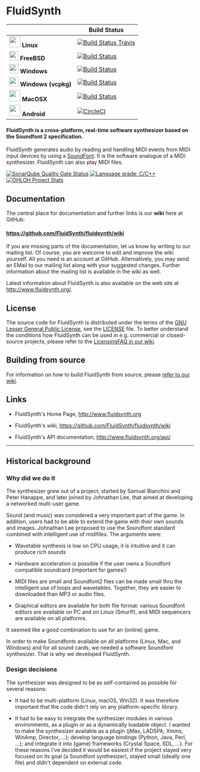 # FluidSynth

| | Build Status |
|---|---|
| <img src="https://www.kernel.org/theme/images/logos/tux.png" height="30" alt=""> **Linux** | [![Build Status Travis](https://travis-ci.org/FluidSynth/fluidsynth.svg?branch=master)](https://travis-ci.org/FluidSynth/fluidsynth/branches) |
| <img src="https://cdn.pling.com/img//hive/content-pre1/112422-1.png" height="25" alt=""> **FreeBSD** | [![Build Status](https://api.cirrus-ci.com/github/FluidSynth/fluidsynth.svg?branch=master)](https://cirrus-ci.com/github/FluidSynth/fluidsynth) |
| <img src="https://www.microsoft.com/windows/favicon.ico" height="25" alt=""> **Windows** | [![Build Status](https://dev.azure.com/tommbrt/tommbrt/_apis/build/status/FluidSynth.fluidsynth.Win?branchName=master)](https://dev.azure.com/tommbrt/tommbrt/_build/latest?definitionId=3&branchName=master) |
| <img src="https://www.microsoft.com/windows/favicon.ico" height="25" alt=""> **Windows (vcpkg)** | [![Build Status](https://dev.azure.com/tommbrt/tommbrt/_apis/build/status/FluidSynth.fluidsynth.vcpkg?branchName=master)](https://dev.azure.com/tommbrt/tommbrt/_build/latest?definitionId=6&branchName=master) |
| <img src="https://www.apple.com/favicon.ico" height="30" alt=""> **MacOSX** | [![Build Status](https://dev.azure.com/tommbrt/tommbrt/_apis/build/status/FluidSynth.fluidsynth.macOS?branchName=master)](https://dev.azure.com/tommbrt/tommbrt/_build/latest?definitionId=5&branchName=master) |
| <img src="https://www.android.com/favicon.ico" height="30" alt=""> **Android** | [![CircleCI](https://circleci.com/gh/FluidSynth/fluidsynth/tree/master.svg?style=shield)](https://circleci.com/gh/FluidSynth/fluidsynth) |



#### FluidSynth is a cross-platform, real-time software synthesizer based on the Soundfont 2 specification.

FluidSynth generates audio by reading and handling MIDI events from MIDI input devices by using a [SoundFont](https://github.com/FluidSynth/fluidsynth/wiki/SoundFont). It is the software analogue of a MIDI synthesizer. FluidSynth can also play MIDI files.

[![SonarQube Quality Gate Status](https://sonarcloud.io/api/project_badges/measure?project=FluidSynth_fluidsynth&metric=alert_status)](https://sonarcloud.io/dashboard?id=FluidSynth_fluidsynth) [![Language grade: C/C++](https://img.shields.io/lgtm/grade/cpp/g/FluidSynth/fluidsynth.svg?logo=lgtm&logoWidth=18)](https://lgtm.com/projects/g/FluidSynth/fluidsynth/context:cpp) [![OHLOH Project Stats](https://www.openhub.net/p/fluidsynth/widgets/project_thin_badge?format=gif)](https://www.openhub.net/p/fluidsynth)


## Documentation

The central place for documentation and further links is our **wiki** here at GitHub:

#### https://github.com/FluidSynth/fluidsynth/wiki

If you are missing parts of the documentation, let us know by writing to our mailing list.
Of course, you are welcome to edit and improve the wiki yourself. All you need is an account at GitHub. Alternatively, you may send an EMail to our mailing list along with your suggested changes. Further information about the mailing list is available in the wiki as well.

Latest information about FluidSynth is also available on the web site at http://www.fluidsynth.org/.

## License

The source code for FluidSynth is distributed under the terms of the [GNU Lesser General Public License](https://www.gnu.org/licenses/old-licenses/lgpl-2.1.html), see the [LICENSE](https://github.com/FluidSynth/fluidsynth/blob/master/LICENSE) file. To better understand the conditions how FluidSynth can be used in e.g. commercial or closed-source projects, please refer to the [LicensingFAQ in our wiki](https://github.com/FluidSynth/fluidsynth/wiki/LicensingFAQ).

## Building from source

For information on how to build FluidSynth from source, please [refer to our wiki](https://github.com/FluidSynth/fluidsynth/wiki/BuildingWithCMake).

## Links

- FluidSynth's Home Page, http://www.fluidsynth.org

- FluidSynth's wiki, https://github.com/FluidSynth/fluidsynth/wiki

- FluidSynth's API documentation, http://www.fluidsynth.org/api/

---

## Historical background

### Why did we do it

The synthesizer grew out of a project, started by Samuel Bianchini and
Peter Hanappe, and later joined by Johnathan Lee, that aimed at
developing a networked multi-user game.

Sound (and music) was considered a very important part of the game. In
addition, users had to be able to extend the game with their own
sounds and images. Johnathan Lee proposed to use the Soundfont
standard combined with intelligent use of midifiles. The arguments
were:

- Wavetable synthesis is low on CPU usage, it is intuitive and it can
  produce rich sounds

- Hardware acceleration is possible if the user owns a Soundfont
  compatible soundcard (important for games!)

- MIDI files are small and Soundfont2 files can be made small thru the
  intelligent use of loops and wavetables. Together, they are easier to
  downloaded than MP3 or audio files.

- Graphical editors are available for both file format: various
  Soundfont editors are available on PC and on Linux (Smurf!), and
  MIDI sequencers are available on all platforms.

It seemed like a good combination to use for an (online) game. 

In order to make Soundfonts available on all platforms (Linux, Mac,
and Windows) and for all sound cards, we needed a software Soundfont
synthesizer. That is why we developed FluidSynth.

### Design decisions

The synthesizer was designed to be as self-contained as possible for
several reasons:

- It had to be multi-platform (Linux, macOS, Win32). It was therefore
  important that the code didn't rely on any platform-specific
  library.

- It had to be easy to integrate the synthesizer modules in various
  environments, as a plugin or as a dynamically loadable object. I
  wanted to make the synthesizer available as a plugin (jMax, LADSPA,
  Xmms, WinAmp, Director, ...); develop language bindings (Python,
  Java, Perl, ...); and integrate it into (game) frameworks (Crystal
  Space, SDL, ...). For these reasons I've decided it would be easiest
  if the project stayed very focused on its goal (a Soundfont
  synthesizer), stayed small (ideally one file) and didn't dependent
  on external code.
